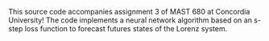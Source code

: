 This source code accompanies assignment 3 of MAST 680 at Concordia University!
The code implements a neural network algorithm based on an s-step loss function to forecast futures states of the Lorenz system. 
